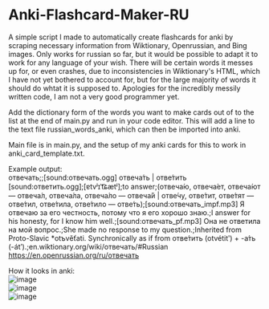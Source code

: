 # Anki-Flashcard-Maker-RU

A simple script I made to automatically create flashcards for anki by scraping necessary information from Wiktionary, Openrussian, and Bing images. Only works for russian so far, but it would be possible to adapt it to work for any language of your wish. There will be certain words it messes up for, or even crashes, due to inconsistencies in Wiktionary's HTML, which I have not yet bothered to account for, but for the large majority of words it should do whtat it is supposed to. Apologies for the incredibly messily written code, I am not a very good programmer yet.

Add the dictionary form of the words you want to make cards out of to the list at the end of main.py and run in your code editor. This will add a line to the text file russian_words_anki, which can then be imported into anki.

Main file is in main.py, and the setup of my anki cards for this to work in anki_card_template.txt.

Example output:  
отвечать;;[sound:отвечать.ogg] отвеча́ть | отве́тить [sound:ответить.ogg];[ɐtvʲɪˈt͡ɕætʲ];to answer;(отвеча́ю, отвеча́ет, отвеча́ют — отвеча́л, отвеча́ла, отвеча́ло — отвеча́й | отве́чу, отве́тит, отве́тят — отве́тил, отве́тила, отве́тило — отве́ть);[sound:отвечать_impf.mp3] Я отвечаю за его честность, потому что я его хорошо знаю.;I answer for his honesty, for I know him well.;[sound:отвечать_pf.mp3] Она не ответила на мой вопрос.;She made no response to my question.;Inherited from Proto-Slavic *otъvěťati. Synchronically as if from отве́тить (otvétitʹ) +‎ -а́ть (-átʹ).;en.wiktionary.org/wiki/отвечать/#Russian https://en.openrussian.org/ru/отвечать

How it looks in anki:  
![image](https://github.com/adnesj/Anki-Flashcard-Maker-RU/assets/92785260/d2223bc9-78d5-4054-86b4-eb2b2baebd60)  
![image](https://github.com/adnesj/Anki-Flashcard-Maker-RU/assets/92785260/d2bec133-e7e6-4ab7-bffb-3b7d5012df23)  
![image](https://github.com/adnesj/Anki-Flashcard-Maker-RU/assets/92785260/22a3d03c-26ec-45bc-878c-bc8a2626359c)  

